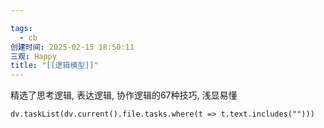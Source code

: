 ```yaml
---

tags:
  - cb
创建时间: 2025-02-15 18:50:11
三观: Happy
title: "[[逻辑模型]]"
---
```



精选了思考逻辑, 表达逻辑, 协作逻辑的67种技巧, 浅显易懂


```dataviewjs
dv.taskList(dv.current().file.tasks.where(t => t.text.includes("")))
```

